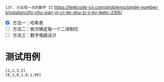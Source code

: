 
`137. 只出现一次的数字 II` https://leetcode-cn.com/problems/single-number-ii/solution/zhi-chu-xian-yi-ci-de-shu-zi-ii-by-leetc-23t6/
- [x] 方法一：哈希表
- [ ] 方法二：依次确定每一个二进制位
- [ ] 方法三：数字电路设计

# 测试用例

```
[2,2,3,2]
[0,1,0,1,0,1,99]
```
